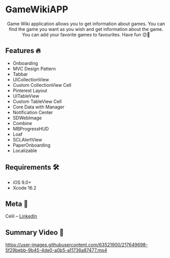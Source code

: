 # GameWikiAPP
<p align="center">
    Game Wiki application allows you to get information about games. You can find the game you want as you wish and get information about the game. You can add your favorite games to favourites. Have fun 😊🎉
    </p>
    
## Features 🔥

- Onboarding
- MVC Design Pattern
- Tabbar
- UICollectionView
- Custom CollectionView Cell
- Pinterest Layout
- UITableView
- Custom TableView Cell
- Core Data with Manager
- Notification Center
- SDWebImage
- Combine
- MBProgressHUD
- Loaf
- SCLAlertView
- PaperOnboarding
- Localizable

## Requirements 🛠️

- iOS 9.0+
- Xcode 16.2

## Meta 🏁

Celil – [LinkedIn](https://www.linkedin.com/in/memduh-celil-aydın-444b64216/)

## Summary Video 👾  

https://user-images.githubusercontent.com/63521900/217649698-5f29bebb-9b45-4de0-a0b5-a11736a87477.mp4

